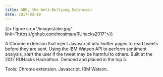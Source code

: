 ```yaml
---
title: ABE, the Anti-Bullying Extension
date: 2017-03-19
---
```


{{< figure src="/images/abe.jpg" link="https://github.com/mosiman/RUhacks2017">}}

A Chrome extension that inject Javascript into twitter pages to read tweets before they are sent. Using the IBM Watson API to perform sentiment analysis, alert the user if the tweet may be harmful to others. Built at the 2017 RUHacks Hackathon. Demoed and placed in the top 5.

Tools: Chrome extension. Javascript. IBM Watson.

